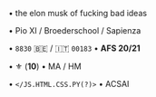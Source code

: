 • the elon musk of fucking bad ideas

• Pio XI / Broederschool / Sapienza

• `8830` 🇧🇪 / 🇮🇹 `00183` • **AFS 20/21**

• ⚜️ (**10**) • MA / HM

• `</JS.HTML.CSS.PY(?)>` • ACSAI

